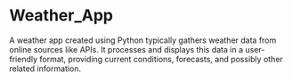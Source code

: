# Weather_App
A weather app created using Python typically gathers weather data from online sources like APIs. It processes and displays this data in a user-friendly format, providing current conditions, forecasts, and possibly other related information. 
